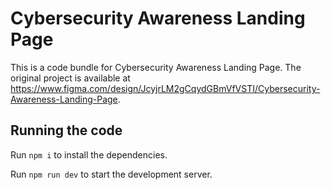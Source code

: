 
  # Cybersecurity Awareness Landing Page

  This is a code bundle for Cybersecurity Awareness Landing Page. The original project is available at https://www.figma.com/design/JcyjrLM2gCqydGBmVfVSTI/Cybersecurity-Awareness-Landing-Page.

  ## Running the code

  Run `npm i` to install the dependencies.

  Run `npm run dev` to start the development server.
  